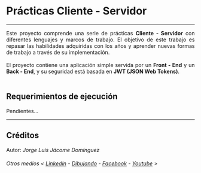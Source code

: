 # Prácticas Cliente - Servidor
*******

<div align="justify">
Este proyecto comprende una serie de prácticas <strong>Cliente - Servidor</strong> con diferentes lenguajes y marcos de trabajo. El objetivo de este trabajo es repasar las habilidades adquiridas con los años y aprender nuevas formas de trabajo a través de su implementación.
</div>

</br>

<div align="justify">
El proyecto contiene una aplicación simple servida por un <strong>Front - End</strong> y un <strong>Back - End</strong>, y su seguridad está basada en <strong>JWT (JSON Web Tokens)</strong>.
</div>

</br>

## Requerimientos de ejecución

<div align="justify">
Pendientes...
</div>

*******
## Créditos

Autor: *Jorge Luis Jácome Domínguez*

######  Otros medios < [Linkedin](https://www.linkedin.com/in/jorge-luis-j%C3%A1come-dom%C3%ADnguez-44294a91/) - [Dibujando](https://dibujando.net/soragefroren) - [Facebook](https://www.facebook.com/SoraGefroren) - [Youtube](https://www.youtube.com/c/SoraGefroren) >
